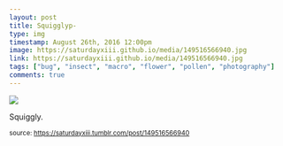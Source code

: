 ```yaml
---
layout: post
title: Squigglyp-
type: img
timestamp: August 26th, 2016 12:00pm
image: https://saturdayxiii.github.io/media/149516566940.jpg
link: https://saturdayxiii.github.io/media/149516566940.jpg
tags: ["bug", "insect", "macro", "flower", "pollen", "photography"]
comments: true
---
```

<img src="https://saturdayxiii.github.io/media/149516566940.jpg"/>

Squiggly.
 
  
<small>source: https://saturdayxiii.tumblr.com/post/149516566940</small>